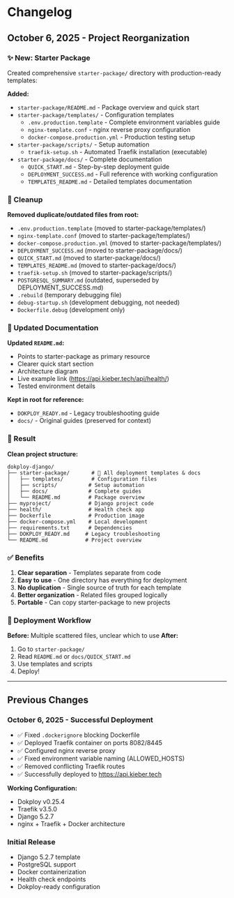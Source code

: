 # Changelog

## October 6, 2025 - Project Reorganization

### ✨ New: Starter Package

Created comprehensive `starter-package/` directory with production-ready templates:

**Added:**
- `starter-package/README.md` - Package overview and quick start
- `starter-package/templates/` - Configuration templates
  - `.env.production.template` - Complete environment variables guide
  - `nginx-template.conf` - nginx reverse proxy configuration
  - `docker-compose.production.yml` - Production testing setup
- `starter-package/scripts/` - Setup automation
  - `traefik-setup.sh` - Automated Traefik installation (executable)
- `starter-package/docs/` - Complete documentation
  - `QUICK_START.md` - Step-by-step deployment guide
  - `DEPLOYMENT_SUCCESS.md` - Full reference with working configuration
  - `TEMPLATES_README.md` - Detailed templates documentation

### 🧹 Cleanup

**Removed duplicate/outdated files from root:**
- `.env.production.template` (moved to starter-package/templates/)
- `nginx-template.conf` (moved to starter-package/templates/)
- `docker-compose.production.yml` (moved to starter-package/templates/)
- `DEPLOYMENT_SUCCESS.md` (moved to starter-package/docs/)
- `QUICK_START.md` (moved to starter-package/docs/)
- `TEMPLATES_README.md` (moved to starter-package/docs/)
- `traefik-setup.sh` (moved to starter-package/scripts/)
- `POSTGRESQL_SUMMARY.md` (outdated, superseded by DEPLOYMENT_SUCCESS.md)
- `.rebuild` (temporary debugging file)
- `debug-startup.sh` (development debugging, not needed)
- `Dockerfile.debug` (development only)

### 📝 Updated Documentation

**Updated `README.md`:**
- Points to starter-package as primary resource
- Clearer quick start section
- Architecture diagram
- Live example link (https://api.kieber.tech/api/health/)
- Tested environment details

**Kept in root for reference:**
- `DOKPLOY_READY.md` - Legacy troubleshooting guide
- `docs/` - Original guides (preserved for context)

### 🎯 Result

**Clean project structure:**
```
dokploy-django/
├── starter-package/       # 🎁 All deployment templates & docs
│   ├── templates/         # Configuration files
│   ├── scripts/          # Setup automation
│   ├── docs/             # Complete guides
│   └── README.md         # Package overview
├── myproject/            # Django project code
├── health/               # Health check app
├── Dockerfile            # Production image
├── docker-compose.yml    # Local development
├── requirements.txt      # Dependencies
├── DOKPLOY_READY.md     # Legacy troubleshooting
└── README.md            # Project overview
```

### ✅ Benefits

1. **Clear separation** - Templates separate from code
2. **Easy to use** - One directory has everything for deployment
3. **No duplication** - Single source of truth for each template
4. **Better organization** - Related files grouped logically
5. **Portable** - Can copy starter-package to new projects

### 🚀 Deployment Workflow

**Before:** Multiple scattered files, unclear which to use
**After:**
1. Go to `starter-package/`
2. Read `README.md` or `docs/QUICK_START.md`
3. Use templates and scripts
4. Deploy!

---

## Previous Changes

### October 6, 2025 - Successful Deployment

- ✅ Fixed `.dockerignore` blocking Dockerfile
- ✅ Deployed Traefik container on ports 8082/8445
- ✅ Configured nginx reverse proxy
- ✅ Fixed environment variable naming (ALLOWED_HOSTS)
- ✅ Removed conflicting Traefik routes
- ✅ Successfully deployed to https://api.kieber.tech

**Working Configuration:**
- Dokploy v0.25.4
- Traefik v3.5.0
- Django 5.2.7
- nginx + Traefik + Docker architecture

### Initial Release

- Django 5.2.7 template
- PostgreSQL support
- Docker containerization
- Health check endpoints
- Dokploy-ready configuration
